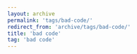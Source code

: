 ```yaml
---
layout: archive
permalink: 'tags/bad-code/'
redirect_from: 'archive/tags/bad-code/'
title: 'bad code'
tag: 'bad code'
---
```

